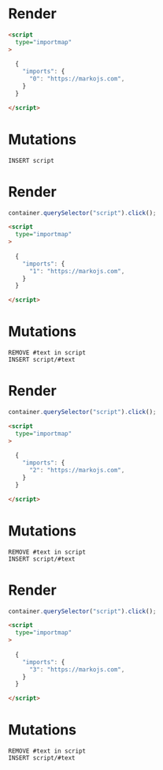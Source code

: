 # Render
```html
<script
  type="importmap"
>
  
  {
    "imports": {
      "0": "https://markojs.com",
    }
  }

</script>
```

# Mutations
```
INSERT script
```

# Render
```js
container.querySelector("script").click();
```
```html
<script
  type="importmap"
>
  
  {
    "imports": {
      "1": "https://markojs.com",
    }
  }

</script>
```

# Mutations
```
REMOVE #text in script
INSERT script/#text
```

# Render
```js
container.querySelector("script").click();
```
```html
<script
  type="importmap"
>
  
  {
    "imports": {
      "2": "https://markojs.com",
    }
  }

</script>
```

# Mutations
```
REMOVE #text in script
INSERT script/#text
```

# Render
```js
container.querySelector("script").click();
```
```html
<script
  type="importmap"
>
  
  {
    "imports": {
      "3": "https://markojs.com",
    }
  }

</script>
```

# Mutations
```
REMOVE #text in script
INSERT script/#text
```
